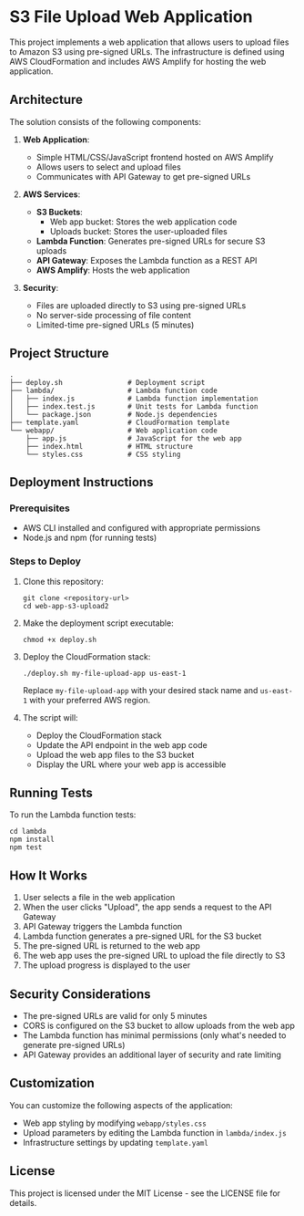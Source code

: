 # S3 File Upload Web Application

This project implements a web application that allows users to upload files to Amazon S3 using pre-signed URLs. The infrastructure is defined using AWS CloudFormation and includes AWS Amplify for hosting the web application.

## Architecture

The solution consists of the following components:

1. **Web Application**:
   - Simple HTML/CSS/JavaScript frontend hosted on AWS Amplify
   - Allows users to select and upload files
   - Communicates with API Gateway to get pre-signed URLs

2. **AWS Services**:
   - **S3 Buckets**:
     - Web app bucket: Stores the web application code
     - Uploads bucket: Stores the user-uploaded files
   - **Lambda Function**: Generates pre-signed URLs for secure S3 uploads
   - **API Gateway**: Exposes the Lambda function as a REST API
   - **AWS Amplify**: Hosts the web application

3. **Security**:
   - Files are uploaded directly to S3 using pre-signed URLs
   - No server-side processing of file content
   - Limited-time pre-signed URLs (5 minutes)

## Project Structure

```
.
├── deploy.sh                # Deployment script
├── lambda/                  # Lambda function code
│   ├── index.js             # Lambda function implementation
│   ├── index.test.js        # Unit tests for Lambda function
│   └── package.json         # Node.js dependencies
├── template.yaml            # CloudFormation template
└── webapp/                  # Web application code
    ├── app.js               # JavaScript for the web app
    ├── index.html           # HTML structure
    └── styles.css           # CSS styling
```

## Deployment Instructions

### Prerequisites

- AWS CLI installed and configured with appropriate permissions
- Node.js and npm (for running tests)

### Steps to Deploy

1. Clone this repository:
   ```
   git clone <repository-url>
   cd web-app-s3-upload2
   ```

2. Make the deployment script executable:
   ```
   chmod +x deploy.sh
   ```

3. Deploy the CloudFormation stack:
   ```
   ./deploy.sh my-file-upload-app us-east-1
   ```
   Replace `my-file-upload-app` with your desired stack name and `us-east-1` with your preferred AWS region.

4. The script will:
   - Deploy the CloudFormation stack
   - Update the API endpoint in the web app code
   - Upload the web app files to the S3 bucket
   - Display the URL where your web app is accessible

## Running Tests

To run the Lambda function tests:

```
cd lambda
npm install
npm test
```

## How It Works

1. User selects a file in the web application
2. When the user clicks "Upload", the app sends a request to the API Gateway
3. API Gateway triggers the Lambda function
4. Lambda function generates a pre-signed URL for the S3 bucket
5. The pre-signed URL is returned to the web app
6. The web app uses the pre-signed URL to upload the file directly to S3
7. The upload progress is displayed to the user

## Security Considerations

- The pre-signed URLs are valid for only 5 minutes
- CORS is configured on the S3 bucket to allow uploads from the web app
- The Lambda function has minimal permissions (only what's needed to generate pre-signed URLs)
- API Gateway provides an additional layer of security and rate limiting

## Customization

You can customize the following aspects of the application:

- Web app styling by modifying `webapp/styles.css`
- Upload parameters by editing the Lambda function in `lambda/index.js`
- Infrastructure settings by updating `template.yaml`

## License

This project is licensed under the MIT License - see the LICENSE file for details.